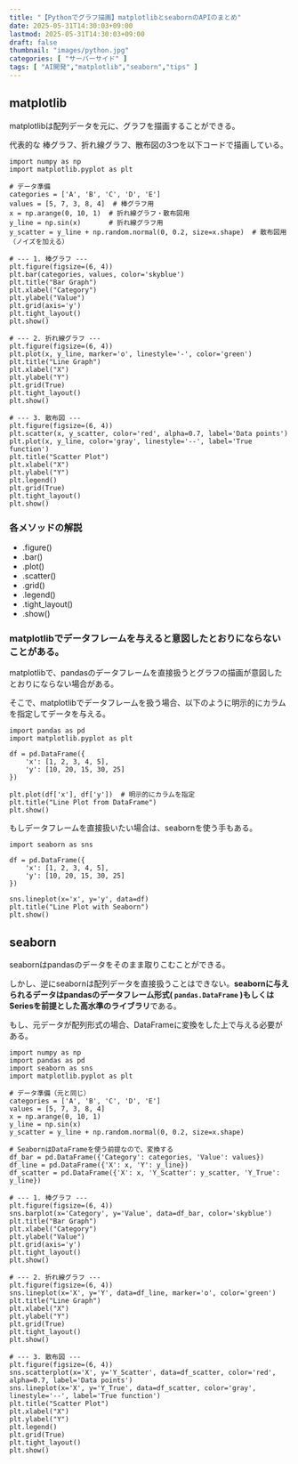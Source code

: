 ```yaml
---
title: "【Pythonでグラフ描画】matplotlibとseabornのAPIのまとめ"
date: 2025-05-31T14:30:03+09:00
lastmod: 2025-05-31T14:30:03+09:00
draft: false
thumbnail: "images/python.jpg"
categories: [ "サーバーサイド" ]
tags: [ "AI開発","matplotlib","seaborn","tips" ]
---
```




## matplotlib

matplotlibは配列データを元に、グラフを描画することができる。

代表的な 棒グラフ、折れ線グラフ、散布図の3つを以下コードで描画している。

```
import numpy as np
import matplotlib.pyplot as plt

# データ準備
categories = ['A', 'B', 'C', 'D', 'E']
values = [5, 7, 3, 8, 4]  # 棒グラフ用
x = np.arange(0, 10, 1)  # 折れ線グラフ・散布図用
y_line = np.sin(x)       # 折れ線グラフ用
y_scatter = y_line + np.random.normal(0, 0.2, size=x.shape)  # 散布図用（ノイズを加える）

# --- 1. 棒グラフ ---
plt.figure(figsize=(6, 4))
plt.bar(categories, values, color='skyblue')
plt.title("Bar Graph")
plt.xlabel("Category")
plt.ylabel("Value")
plt.grid(axis='y')
plt.tight_layout()
plt.show()

# --- 2. 折れ線グラフ ---
plt.figure(figsize=(6, 4))
plt.plot(x, y_line, marker='o', linestyle='-', color='green')
plt.title("Line Graph")
plt.xlabel("X")
plt.ylabel("Y")
plt.grid(True)
plt.tight_layout()
plt.show()

# --- 3. 散布図 ---
plt.figure(figsize=(6, 4))
plt.scatter(x, y_scatter, color='red', alpha=0.7, label='Data points')
plt.plot(x, y_line, color='gray', linestyle='--', label='True function')
plt.title("Scatter Plot")
plt.xlabel("X")
plt.ylabel("Y")
plt.legend()
plt.grid(True)
plt.tight_layout()
plt.show()
```

### 各メソッドの解説

- .figure()
- .bar()
- .plot()
- .scatter()
- .grid()
- .legend()
- .tight_layout()
- .show()

### matplotlibでデータフレームを与えると意図したとおりにならないことがある。

matplotlibで、pandasのデータフレームを直接扱うとグラフの描画が意図したとおりにならない場合がある。

そこで、matplotlibでデータフレームを扱う場合、以下のように明示的にカラムを指定してデータを与える。

```
import pandas as pd
import matplotlib.pyplot as plt

df = pd.DataFrame({
    'x': [1, 2, 3, 4, 5],
    'y': [10, 20, 15, 30, 25]
})

plt.plot(df['x'], df['y'])  # 明示的にカラムを指定
plt.title("Line Plot from DataFrame")
plt.show()
```

もしデータフレームを直接扱いたい場合は、seabornを使う手もある。

```
import seaborn as sns

df = pd.DataFrame({
    'x': [1, 2, 3, 4, 5],
    'y': [10, 20, 15, 30, 25]
})

sns.lineplot(x='x', y='y', data=df)
plt.title("Line Plot with Seaborn")
plt.show()
```

## seaborn 

seabornはpandasのデータをそのまま取りこむことができる。

しかし、逆にseabornは配列データを直接扱うことはできない。**seabornに与えられるデータはpandasのデータフレーム形式( `pandas.DataFrame` )もしくはSeriesを前提とした高水準のライブラリ**である。

もし、元データが配列形式の場合、DataFrameに変換をした上で与える必要がある。

```
import numpy as np
import pandas as pd
import seaborn as sns
import matplotlib.pyplot as plt

# データ準備（元と同じ）
categories = ['A', 'B', 'C', 'D', 'E']
values = [5, 7, 3, 8, 4]
x = np.arange(0, 10, 1)
y_line = np.sin(x)
y_scatter = y_line + np.random.normal(0, 0.2, size=x.shape)

# SeabornはDataFrameを使う前提なので、変換する
df_bar = pd.DataFrame({'Category': categories, 'Value': values})
df_line = pd.DataFrame({'X': x, 'Y': y_line})
df_scatter = pd.DataFrame({'X': x, 'Y_Scatter': y_scatter, 'Y_True': y_line})

# --- 1. 棒グラフ ---
plt.figure(figsize=(6, 4))
sns.barplot(x='Category', y='Value', data=df_bar, color='skyblue')
plt.title("Bar Graph")
plt.xlabel("Category")
plt.ylabel("Value")
plt.grid(axis='y')
plt.tight_layout()
plt.show()

# --- 2. 折れ線グラフ ---
plt.figure(figsize=(6, 4))
sns.lineplot(x='X', y='Y', data=df_line, marker='o', color='green')
plt.title("Line Graph")
plt.xlabel("X")
plt.ylabel("Y")
plt.grid(True)
plt.tight_layout()
plt.show()

# --- 3. 散布図 ---
plt.figure(figsize=(6, 4))
sns.scatterplot(x='X', y='Y_Scatter', data=df_scatter, color='red', alpha=0.7, label='Data points')
sns.lineplot(x='X', y='Y_True', data=df_scatter, color='gray', linestyle='--', label='True function')
plt.title("Scatter Plot")
plt.xlabel("X")
plt.ylabel("Y")
plt.legend()
plt.grid(True)
plt.tight_layout()
plt.show()
```





